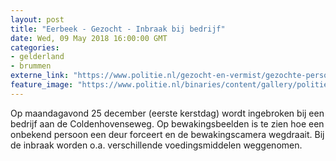 ```yaml
---
layout: post
title: "Eerbeek - Gezocht - Inbraak bij bedrijf"
date: Wed, 09 May 2018 16:00:00 GMT
categories: 
- gelderland 
- brummen 
externe_link: "https://www.politie.nl/gezocht-en-vermist/gezochte-personen/2018/mei/02-oon/gld/inbraak-bij-bedrijf.html"
feature_image: "https://www.politie.nl/binaries/content/gallery/politie/gezocht/verdachten/2018/mei/02-on/2017590862-1.jpg"
---
```


Op maandagavond 25 december (eerste kerstdag) wordt ingebroken bij een bedrijf aan de Coldenhovenseweg. Op bewakingsbeelden is te zien hoe een onbekend persoon een deur forceert en de bewakingscamera wegdraait. Bij de inbraak worden o.a. verschillende voedingsmiddelen weggenomen.
